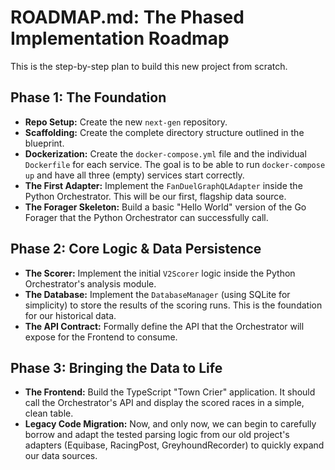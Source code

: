 # ROADMAP.md: The Phased Implementation Roadmap

This is the step-by-step plan to build this new project from scratch.

## Phase 1: The Foundation

*   **Repo Setup:** Create the new `next-gen` repository.
*   **Scaffolding:** Create the complete directory structure outlined in the blueprint.
*   **Dockerization:** Create the `docker-compose.yml` file and the individual `Dockerfile` for each service. The goal is to be able to run `docker-compose up` and have all three (empty) services start correctly.
*   **The First Adapter:** Implement the `FanDuelGraphQLAdapter` inside the Python Orchestrator. This will be our first, flagship data source.
*   **The Forager Skeleton:** Build a basic "Hello World" version of the Go Forager that the Python Orchestrator can successfully call.

## Phase 2: Core Logic & Data Persistence

*   **The Scorer:** Implement the initial `V2Scorer` logic inside the Python Orchestrator's analysis module.
*   **The Database:** Implement the `DatabaseManager` (using SQLite for simplicity) to store the results of the scoring runs. This is the foundation for our historical data.
*   **The API Contract:** Formally define the API that the Orchestrator will expose for the Frontend to consume.

## Phase 3: Bringing the Data to Life

*   **The Frontend:** Build the TypeScript "Town Crier" application. It should call the Orchestrator's API and display the scored races in a simple, clean table.
*   **Legacy Code Migration:** Now, and only now, we can begin to carefully borrow and adapt the tested parsing logic from our old project's adapters (Equibase, RacingPost, GreyhoundRecorder) to quickly expand our data sources.
